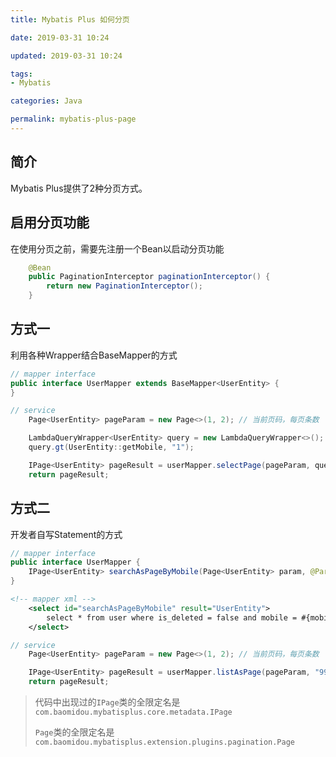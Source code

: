 ```yaml
---
title: Mybatis Plus 如何分页

date: 2019-03-31 10:24

updated: 2019-03-31 10:24

tags:
- Mybatis

categories: Java

permalink: mybatis-plus-page
---
```


## 简介

Mybatis Plus提供了2种分页方式。



## 启用分页功能

在使用分页之前，需要先注册一个Bean以启动分页功能

~~~java
    @Bean
    public PaginationInterceptor paginationInterceptor() {
        return new PaginationInterceptor();
    }
~~~



## 方式一

利用各种Wrapper结合BaseMapper的方式

~~~java
// mapper interface
public interface UserMapper extends BaseMapper<UserEntity> {
}
~~~

~~~java
// service
    Page<UserEntity> pageParam = new Page<>(1, 2); // 当前页码，每页条数

    LambdaQueryWrapper<UserEntity> query = new LambdaQueryWrapper<>();
    query.gt(UserEntity::getMobile, "1");

    IPage<UserEntity> pageResult = userMapper.selectPage(pageParam, query);
    return pageResult;
~~~



## 方式二

开发者自写Statement的方式

~~~java
// mapper interface
public interface UserMapper {
    IPage<UserEntity> searchAsPageByMobile(Page<UserEntity> param, @Param("mobile") String mobile);
}
~~~

~~~xml
<!-- mapper xml -->
    <select id="searchAsPageByMobile" result="UserEntity">
        select * from user where is_deleted = false and mobile = #{mobile}
    </select>
~~~

~~~java
// service
    Page<UserEntity> pageParam = new Page<>(1, 2); // 当前页码，每页条数

    IPage<UserEntity> pageResult = userMapper.listAsPage(pageParam, "999");
    return pageResult;
~~~



> 代码中出现过的`IPage`类的全限定名是`com.baomidou.mybatisplus.core.metadata.IPage`
>
> `Page`类的全限定名是`com.baomidou.mybatisplus.extension.plugins.pagination.Page`